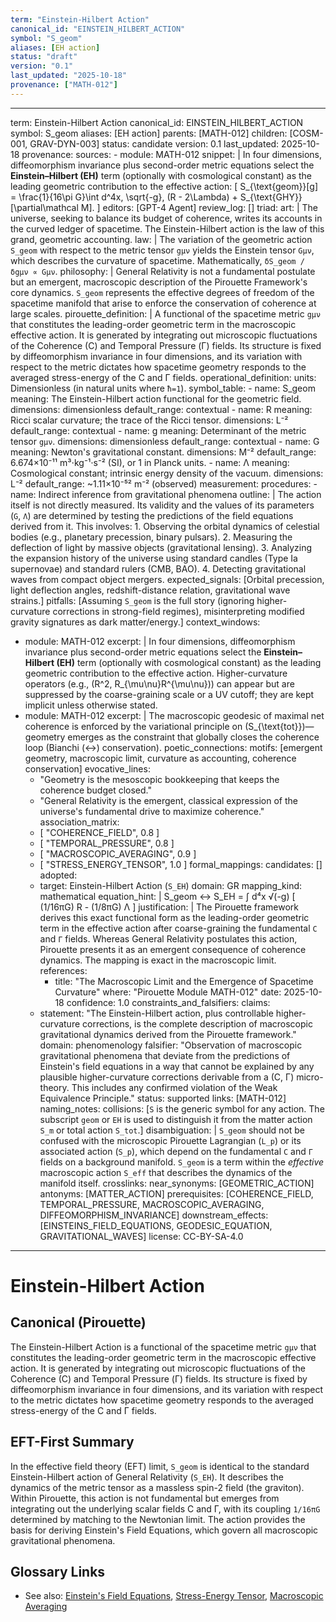 ```yaml
---
term: "Einstein-Hilbert Action"
canonical_id: "EINSTEIN_HILBERT_ACTION"
symbol: "S_geom"
aliases: [EH action]
status: "draft"
version: "0.1"
last_updated: "2025-10-18"
provenance: ["MATH-012"]
---
```


---
term: Einstein-Hilbert Action
canonical_id: EINSTEIN_HILBERT_ACTION
symbol: S_geom
aliases: [EH action]
parents: [MATH-012]
children: [COSM-001, GRAV-DYN-003]
status: candidate
version: 0.1
last_updated: 2025-10-18
provenance:
  sources:
    - module: MATH-012
      snippet: |
        In four dimensions, diffeomorphism invariance plus second-order metric equations select the **Einstein–Hilbert (EH)** term (optionally with cosmological constant) as the leading geometric contribution to the effective action:
        [
        S_{\text{geom}}[g] = \frac{1}{16\pi G}\int d^4x, \sqrt{-g}, (R - 2\Lambda) + S_{\text{GHY}}[\partial\mathcal M].
        ]
  editors: [GPT-4 Agent]
  review_log: []
triad:
  art: |
    The universe, seeking to balance its budget of coherence, writes its accounts in the curved ledger of spacetime. The Einstein-Hilbert action is the law of this grand, geometric accounting.
  law: |
    The variation of the geometric action `S_geom` with respect to the metric tensor `gμν` yields the Einstein tensor `Gμν`, which describes the curvature of spacetime. Mathematically, `δS_geom / δgμν ∝ Gμν`.
  philosophy: |
    General Relativity is not a fundamental postulate but an emergent, macroscopic description of the Pirouette Framework's core dynamics. `S_geom` represents the effective degrees of freedom of the spacetime manifold that arise to enforce the conservation of coherence at large scales.
pirouette_definition: |
  A functional of the spacetime metric `gμν` that constitutes the leading-order geometric term in the macroscopic effective action. It is generated by integrating out microscopic fluctuations of the Coherence (C) and Temporal Pressure (Γ) fields. Its structure is fixed by diffeomorphism invariance in four dimensions, and its variation with respect to the metric dictates how spacetime geometry responds to the averaged stress-energy of the C and Γ fields.
operational_definition:
  units: Dimensionless (in natural units where `ħ=1`).
  symbol_table:
    - name: S_geom
      meaning: The Einstein-Hilbert action functional for the geometric field.
      dimensions: dimensionless
      default_range: contextual
    - name: R
      meaning: Ricci scalar curvature; the trace of the Ricci tensor.
      dimensions: L⁻²
      default_range: contextual
    - name: g
      meaning: Determinant of the metric tensor `gμν`.
      dimensions: dimensionless
      default_range: contextual
    - name: G
      meaning: Newton's gravitational constant.
      dimensions: M⁻²
      default_range: 6.674×10⁻¹¹ m³⋅kg⁻¹⋅s⁻² (SI), or 1 in Planck units.
    - name: Λ
      meaning: Cosmological constant; intrinsic energy density of the vacuum.
      dimensions: L⁻²
      default_range: ~1.11×10⁻⁵² m⁻² (observed)
  measurement:
    procedures:
      - name: Indirect inference from gravitational phenomena
        outline: |
          The action itself is not directly measured. Its validity and the values of its parameters (`G`, `Λ`) are determined by testing the predictions of the field equations derived from it. This involves:
          1. Observing the orbital dynamics of celestial bodies (e.g., planetary precession, binary pulsars).
          2. Measuring the deflection of light by massive objects (gravitational lensing).
          3. Analyzing the expansion history of the universe using standard candles (Type Ia supernovae) and standard rulers (CMB, BAO).
          4. Detecting gravitational waves from compact object mergers.
        expected_signals: [Orbital precession, light deflection angles, redshift-distance relation, gravitational wave strains.]
        pitfalls: [Assuming `S_geom` is the full story (ignoring higher-curvature corrections in strong-field regimes), misinterpreting modified gravity signatures as dark matter/energy.]
context_windows:
  - module: MATH-012
    excerpt: |
      In four dimensions, diffeomorphism invariance plus second-order metric equations select the **Einstein–Hilbert (EH)** term (optionally with cosmological constant) as the leading geometric contribution to the effective action. Higher-curvature operators (e.g., (R^2, R_{\mu\nu}R^{\mu\nu})) can appear but are suppressed by the coarse-graining scale or a UV cutoff; they are kept implicit unless otherwise stated.
  - module: MATH-012
    excerpt: |
      The macroscopic geodesic of maximal net coherence is enforced by the variational principle on (S_{\text{tot}})—geometry emerges as the constraint that globally closes the coherence loop (Bianchi (↔) conservation).
poetic_connections:
  motifs: [emergent geometry, macroscopic limit, curvature as accounting, coherence conservation]
  evocative_lines:
    - "Geometry is the mesoscopic bookkeeping that keeps the coherence budget closed."
    - "General Relativity is the emergent, classical expression of the universe's fundamental drive to maximize coherence."
  association_matrix:
    - [ "COHERENCE_FIELD", 0.8 ]
    - [ "TEMPORAL_PRESSURE", 0.8 ]
    - [ "MACROSCOPIC_AVERAGING", 0.9 ]
    - [ "STRESS_ENERGY_TENSOR", 1.0 ]
formal_mappings:
  candidates: []
  adopted:
    - target: Einstein-Hilbert Action (`S_EH`)
      domain: GR
      mapping_kind: mathematical
      equation_hint: |
        S_geom ↔ S_EH = ∫ d⁴x √(-g) [ (1/16πG) R - (1/8πG) Λ ]
      justification: |
        The Pirouette framework derives this exact functional form as the leading-order geometric term in the effective action after coarse-graining the fundamental `C` and `Γ` fields. Whereas General Relativity postulates this action, Pirouette presents it as an emergent consequence of coherence dynamics. The mapping is exact in the macroscopic limit.
      references:
        - title: "The Macroscopic Limit and the Emergence of Spacetime Curvature"
          where: "Pirouette Module MATH-012"
          date: 2025-10-18
      confidence: 1.0
constraints_and_falsifiers:
  claims:
    - statement: "The Einstein-Hilbert action, plus controllable higher-curvature corrections, is the complete description of macroscopic gravitational dynamics derived from the Pirouette framework."
      domain: phenomenology
      falsifier: "Observation of macroscopic gravitational phenomena that deviate from the predictions of Einstein's field equations in a way that cannot be explained by any plausible higher-curvature corrections derivable from a (C, Γ) micro-theory. This includes any confirmed violation of the Weak Equivalence Principle."
      status: supported
      links: [MATH-012]
naming_notes:
  collisions: [`S` is the generic symbol for any action. The subscript `geom` or `EH` is used to distinguish it from the matter action `S_m` or total action `S_tot`.]
  disambiguation: |
    `S_geom` should not be confused with the microscopic Pirouette Lagrangian (`L_p`) or its associated action (`S_p`), which depend on the fundamental `C` and `Γ` fields on a background manifold. `S_geom` is a term within the *effective* macroscopic action `S_eff` that describes the dynamics of the manifold itself.
crosslinks:
  near_synonyms: [GEOMETRIC_ACTION]
  antonyms: [MATTER_ACTION]
  prerequisites: [COHERENCE_FIELD, TEMPORAL_PRESSURE, MACROSCOPIC_AVERAGING, DIFFEOMORPHISM_INVARIANCE]
  downstream_effects: [EINSTEINS_FIELD_EQUATIONS, GEODESIC_EQUATION, GRAVITATIONAL_WAVES]
license: CC-BY-SA-4.0
---

# Einstein-Hilbert Action

## Canonical (Pirouette)
The Einstein-Hilbert Action is a functional of the spacetime metric `gμν` that constitutes the leading-order geometric term in the macroscopic effective action. It is generated by integrating out microscopic fluctuations of the Coherence (C) and Temporal Pressure (Γ) fields. Its structure is fixed by diffeomorphism invariance in four dimensions, and its variation with respect to the metric dictates how spacetime geometry responds to the averaged stress-energy of the C and Γ fields.

## EFT-First Summary
In the effective field theory (EFT) limit, `S_geom` is identical to the standard Einstein-Hilbert action of General Relativity (`S_EH`). It describes the dynamics of the metric tensor as a massless spin-2 field (the graviton). Within Pirouette, this action is not fundamental but emerges from integrating out the underlying scalar fields C and Γ, with its coupling `1/16πG` determined by matching to the Newtonian limit. The action provides the basis for deriving Einstein's Field Equations, which govern all macroscopic gravitational phenomena.

## Glossary Links
- See also: [Einstein's Field Equations](EINSTEINS_FIELD_EQUATIONS), [Stress-Energy Tensor](STRESS_ENERGY_TENSOR), [Macroscopic Averaging](MACROSCOPIC_AVERAGING)